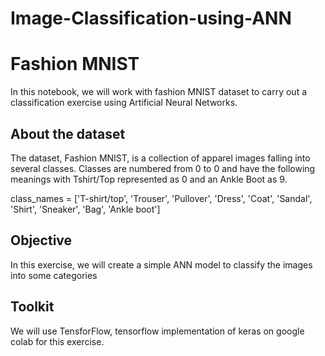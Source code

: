 # Image-Classification-using-ANN

# Fashion MNIST

In this notebook, we will work with fashion MNIST dataset to carry out a classification exercise using Artificial Neural Networks.


## About the dataset

The dataset, Fashion MNIST, is a collection of apparel images falling into several classes. 
Classes are numbered from 0 to 0 and have the following meanings with Tshirt/Top represented as 0 and an Ankle Boot as 9. 

class_names = ['T-shirt/top', 'Trouser', 'Pullover', 'Dress', 'Coat', 'Sandal', 'Shirt', 'Sneaker', 'Bag', 'Ankle boot']


## Objective

In this exercise, we will create a simple ANN model to classify the images into some categories


## Toolkit

We will use TensforFlow, tensorflow implementation of keras on google colab for this exercise.
